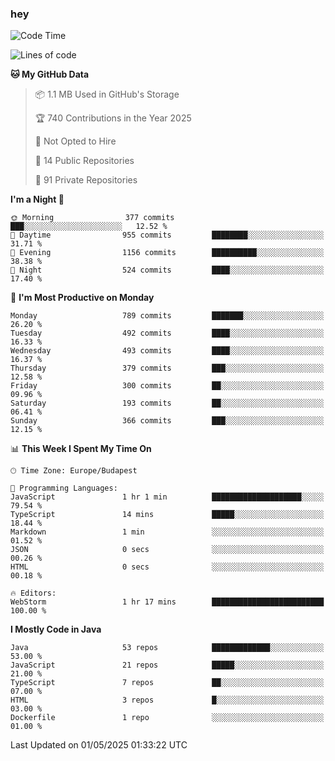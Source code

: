 ### hey

<!--START_SECTION:waka-->
![Code Time](http://img.shields.io/badge/Code%20Time-1%2C190%20hrs%2022%20mins-blue)

![Lines of code](https://img.shields.io/badge/From%20Hello%20World%20I%27ve%20Written-3.4%20million%20lines%20of%20code-blue)

**🐱 My GitHub Data** 

> 📦 1.1 MB Used in GitHub's Storage 
 > 
> 🏆 740 Contributions in the Year 2025
 > 
> 🚫 Not Opted to Hire
 > 
> 📜 14 Public Repositories 
 > 
> 🔑 91 Private Repositories 
 > 
**I'm a Night 🦉** 

```text
🌞 Morning                377 commits         ███░░░░░░░░░░░░░░░░░░░░░░   12.52 % 
🌆 Daytime                955 commits         ████████░░░░░░░░░░░░░░░░░   31.71 % 
🌃 Evening                1156 commits        ██████████░░░░░░░░░░░░░░░   38.38 % 
🌙 Night                  524 commits         ████░░░░░░░░░░░░░░░░░░░░░   17.40 % 
```
📅 **I'm Most Productive on Monday** 

```text
Monday                   789 commits         ███████░░░░░░░░░░░░░░░░░░   26.20 % 
Tuesday                  492 commits         ████░░░░░░░░░░░░░░░░░░░░░   16.33 % 
Wednesday                493 commits         ████░░░░░░░░░░░░░░░░░░░░░   16.37 % 
Thursday                 379 commits         ███░░░░░░░░░░░░░░░░░░░░░░   12.58 % 
Friday                   300 commits         ██░░░░░░░░░░░░░░░░░░░░░░░   09.96 % 
Saturday                 193 commits         ██░░░░░░░░░░░░░░░░░░░░░░░   06.41 % 
Sunday                   366 commits         ███░░░░░░░░░░░░░░░░░░░░░░   12.15 % 
```


📊 **This Week I Spent My Time On** 

```text
🕑︎ Time Zone: Europe/Budapest

💬 Programming Languages: 
JavaScript               1 hr 1 min          ████████████████████░░░░░   79.54 % 
TypeScript               14 mins             █████░░░░░░░░░░░░░░░░░░░░   18.44 % 
Markdown                 1 min               ░░░░░░░░░░░░░░░░░░░░░░░░░   01.52 % 
JSON                     0 secs              ░░░░░░░░░░░░░░░░░░░░░░░░░   00.26 % 
HTML                     0 secs              ░░░░░░░░░░░░░░░░░░░░░░░░░   00.18 % 

🔥 Editors: 
WebStorm                 1 hr 17 mins        █████████████████████████   100.00 % 
```

**I Mostly Code in Java** 

```text
Java                     53 repos            █████████████░░░░░░░░░░░░   53.00 % 
JavaScript               21 repos            █████░░░░░░░░░░░░░░░░░░░░   21.00 % 
TypeScript               7 repos             ██░░░░░░░░░░░░░░░░░░░░░░░   07.00 % 
HTML                     3 repos             █░░░░░░░░░░░░░░░░░░░░░░░░   03.00 % 
Dockerfile               1 repo              ░░░░░░░░░░░░░░░░░░░░░░░░░   01.00 % 
```




 Last Updated on 01/05/2025 01:33:22 UTC
<!--END_SECTION:waka-->
